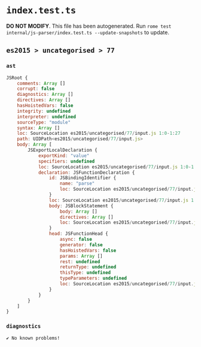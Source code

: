 # `index.test.ts`

**DO NOT MODIFY**. This file has been autogenerated. Run `rome test internal/js-parser/index.test.ts --update-snapshots` to update.

## `es2015 > uncategorised > 77`

### `ast`

```javascript
JSRoot {
	comments: Array []
	corrupt: false
	diagnostics: Array []
	directives: Array []
	hasHoistedVars: false
	integrity: undefined
	interpreter: undefined
	sourceType: "module"
	syntax: Array []
	loc: SourceLocation es2015/uncategorised/77/input.js 1:0-1:27
	path: UIDPath<es2015/uncategorised/77/input.js>
	body: Array [
		JSExportLocalDeclaration {
			exportKind: "value"
			specifiers: undefined
			loc: SourceLocation es2015/uncategorised/77/input.js 1:0-1:27
			declaration: JSFunctionDeclaration {
				id: JSBindingIdentifier {
					name: "parse"
					loc: SourceLocation es2015/uncategorised/77/input.js 1:16-1:21 (parse)
				}
				loc: SourceLocation es2015/uncategorised/77/input.js 1:7-1:27
				body: JSBlockStatement {
					body: Array []
					directives: Array []
					loc: SourceLocation es2015/uncategorised/77/input.js 1:24-1:27
				}
				head: JSFunctionHead {
					async: false
					generator: false
					hasHoistedVars: false
					params: Array []
					rest: undefined
					returnType: undefined
					thisType: undefined
					typeParameters: undefined
					loc: SourceLocation es2015/uncategorised/77/input.js 1:21-1:23
				}
			}
		}
	]
}
```

### `diagnostics`

```
✔ No known problems!

```
